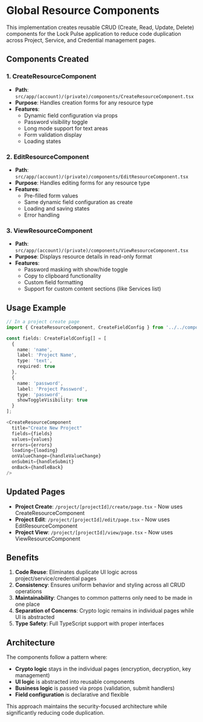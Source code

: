 # Global Resource Components

This implementation creates reusable CRUD (Create, Read, Update, Delete) components for the Lock Pulse application to reduce code duplication across Project, Service, and Credential management pages.

## Components Created

### 1. CreateResourceComponent
- **Path**: `src/app/(account)/(private)/components/CreateResourceComponent.tsx`
- **Purpose**: Handles creation forms for any resource type
- **Features**:
  - Dynamic field configuration via props
  - Password visibility toggle
  - Long mode support for text areas
  - Form validation display
  - Loading states

### 2. EditResourceComponent  
- **Path**: `src/app/(account)/(private)/components/EditResourceComponent.tsx`
- **Purpose**: Handles editing forms for any resource type
- **Features**:
  - Pre-filled form values
  - Same dynamic field configuration as create
  - Loading and saving states
  - Error handling

### 3. ViewResourceComponent
- **Path**: `src/app/(account)/(private)/components/ViewResourceComponent.tsx`
- **Purpose**: Displays resource details in read-only format
- **Features**:
  - Password masking with show/hide toggle
  - Copy to clipboard functionality
  - Custom field formatting
  - Support for custom content sections (like Services list)

## Usage Example

```typescript
// In a project create page
import { CreateResourceComponent, CreateFieldConfig } from '../../components';

const fields: CreateFieldConfig[] = [
  {
    name: 'name',
    label: 'Project Name',
    type: 'text',
    required: true
  },
  {
    name: 'password', 
    label: 'Project Password',
    type: 'password',
    showToggleVisibility: true
  }
];

<CreateResourceComponent
  title="Create New Project"
  fields={fields}
  values={values}
  errors={errors}
  loading={loading}
  onValueChange={handleValueChange}
  onSubmit={handleSubmit}
  onBack={handleBack}
/>
```

## Updated Pages

- **Project Create**: `/project/[projectId]/create/page.tsx` - Now uses CreateResourceComponent
- **Project Edit**: `/project/[projectId]/edit/page.tsx` - Now uses EditResourceComponent  
- **Project View**: `/project/[projectId]/view/page.tsx` - Now uses ViewResourceComponent

## Benefits

1. **Code Reuse**: Eliminates duplicate UI logic across project/service/credential pages
2. **Consistency**: Ensures uniform behavior and styling across all CRUD operations
3. **Maintainability**: Changes to common patterns only need to be made in one place
4. **Separation of Concerns**: Crypto logic remains in individual pages while UI is abstracted
5. **Type Safety**: Full TypeScript support with proper interfaces

## Architecture

The components follow a pattern where:
- **Crypto logic** stays in the individual pages (encryption, decryption, key management)
- **UI logic** is abstracted into reusable components
- **Business logic** is passed via props (validation, submit handlers)
- **Field configuration** is declarative and flexible

This approach maintains the security-focused architecture while significantly reducing code duplication.